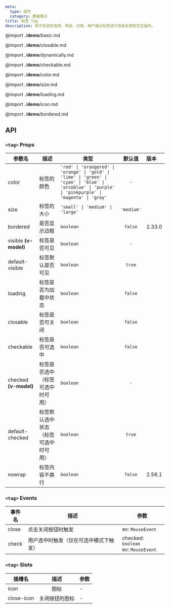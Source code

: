 ```yaml
meta:
  type: 组件
  category: 数据展示
title: 标签 Tag
description: 用于信息的选择、筛选、分类。用户通过标签进行信息反馈和交互操作。
```

@import ./__demo__/basic.md

@import ./__demo__/closable.md

@import ./__demo__/dynamically.md

@import ./__demo__/checkable.md

@import ./__demo__/color.md

@import ./__demo__/size.md

@import ./__demo__/loading.md

@import ./__demo__/icon.md

@import ./__demo__/bordered.md

## API


### `<tag>` Props

|参数名|描述|类型|默认值|版本|
|---|---|---|:---:|:---|
|color|标签的颜色|`'red' \| 'orangered' \| 'orange' \| 'gold' \| 'lime' \| 'green' \| 'cyan' \| 'blue' \| 'arcoblue' \| 'purple' \| 'pinkpurple' \| 'magenta' \| 'gray'`|`-`||
|size|标签的大小|`'small' \| 'medium' \| 'large'`|`'medium'`||
|bordered|是否显示边框|`boolean`|`false`|2.33.0|
|visible **(v-model)**|标签是否可见|`boolean`|`-`||
|default-visible|标签默认是否可见|`boolean`|`true`||
|loading|标签是否为加载中状态|`boolean`|`false`||
|closable|标签是否可关闭|`boolean`|`false`||
|checkable|标签是否可选中|`boolean`|`false`||
|checked **(v-model)**|标签是否选中（标签可选中时可用）|`boolean`|`-`||
|default-checked|标签默认选中状态（标签可选中时可用）|`boolean`|`true`||
|nowrap|标签内容不换行|`boolean`|`false`|2.56.1|
### `<tag>` Events

|事件名|描述|参数|
|---|---|---|
|close|点击关闭按钮时触发|ev: `MouseEvent`|
|check|用户选中时触发（仅在可选中模式下触发）|checked: `boolean`<br>ev: `MouseEvent`|
### `<tag>` Slots

|插槽名|描述|参数|
|---|:---:|---|
|icon|图标|-|
|close-icon|关闭按钮的图标|-|


